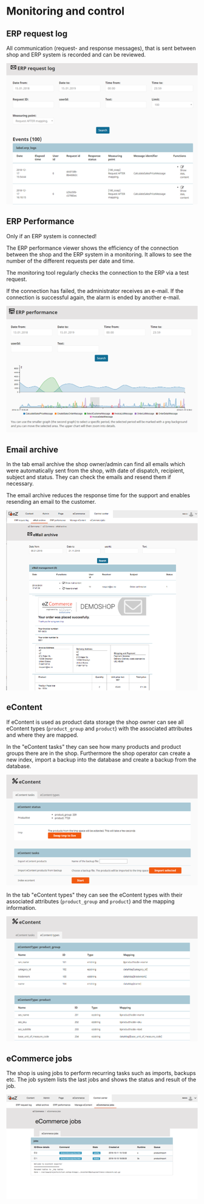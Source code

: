 # Monitoring and control

## ERP request log

All communication (request- and response messages), that is sent between shop and ERP system is recorded and can be reviewed.

![](img/ERPRequest_Log.png)

## ERP Performance

Only if an ERP system is connected!

The ERP performance viewer shows the efficiency of the connection between the shop and the ERP system in a monitoring. It allows to see the number of the different requests per date and time.

The monitoring tool regularly checks the connection to the ERP via a test request.

If the connection has failed, the administrator receives an e-mail. If the connection is successful again, the alarm is ended by another e-mail.

![](img/ERP_performance.png)

## Email archive

In the tab email archive the shop owner/admin can find all emails which were automatically sent from the shop, with date of dispatch, recipient, subject and status. They can check the emails and resend them if necessary.

The email archive reduces the response time for the support and enables resending an email to the customer.

![](img/image2018-11-21_9-31-12.png)

## eContent

If eContent is used as product data storage the shop owner can see all eContent types (`product_group` and `product`) with the associated attributes and where they are mapped.

In the "eContent tasks" they can see how many products and product groups there are in the shop. Furthermore the shop operator can create a new index, import a backup into the database and create a backup from the database.

![](img/eContent.png)

In the tab "eContent types" they can see the eContent types with their associated attributes (`product_group` and `product`) and the mapping information.

![](img/eContent_types.png)

## eCommerce jobs

The shop is using jobs to perform recurring tasks such as imports, backups etc. The job system lists the last jobs and shows the status and result of the job. 

![](img/image2018-10-30_20-5-31.png)
